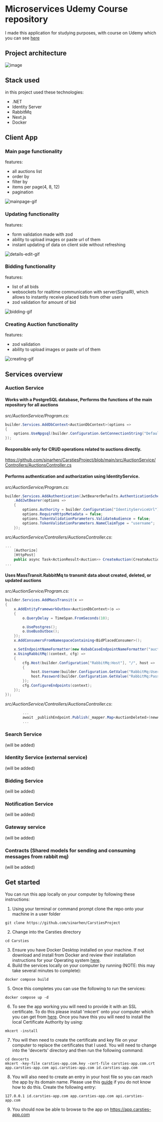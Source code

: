 # Microservices Udemy Course repository
I made this application for studying purposes, with course on Udemy which you can see [here](https://www.udemy.com/course/build-a-microservices-app-with-dotnet-and-nextjs-from-scratch/?couponCode=NEWCOURSEPROM) 

## Project architecture 
![image](https://github.com/sinarhen/CarstiesProject/assets/105736826/7e6f1b3f-d766-4b57-8797-ca99c3567211)

## Stack used
in this project used these technologies:

- .NET
- Identity Server 
- RabbitMq 
- Next.js
- Docker

## Client App
### Main page functionality 
features: 
- all auctions list 
- order by 
- filter by
- items per page(4, 8, 12)
- pagination
  
![mainpage-gif](https://github.com/sinarhen/CarstiesProject/assets/105736826/b517a5ba-2890-4069-86db-e34f547c634b)

### Updating functionality
features:
- form validation made with zod
- ability to upload images or paste url of them
- instant updating of data on client side without refreshing 

![details-edit-gif](https://github.com/sinarhen/CarstiesProject/assets/105736826/9e122f03-410a-4d20-9389-74072d5a6d0f)

### Bidding functionality
features: 
- list of all bids
- websockets for realtime communication with server(SignalR), which allows to instantly receive placed bids from other users 
- zod validation for amount of bid

![bidding-gif](https://github.com/sinarhen/CarstiesProject/assets/105736826/a04f787a-272e-40f6-8758-c60f69b67f4f)

### Creating Auction functionality
features:
- zod validation
- ability to upload images or paste url of them

![creating-gif](https://github.com/sinarhen/CarstiesProject/assets/105736826/640e9949-29ec-448b-a8b0-e91dce9a6bce)

## Services overview
### Auction Service
#### Works with a PostgreSQL database, Performs the functions of the main repository for all auctions
*src/AuctionService/Program.cs:*
```csharp
builder.Services.AddDbContext<AuctionDbContext>(options =>
{
    options.UseNpgsql(builder.Configuration.GetConnectionString("DefaultConnection"));
});
```
#### Responsible only for CRUD operations related to auctions directly.
https://github.com/sinarhen/CarstiesProject/blob/main/src/AuctionService/Controllers/AuctionsController.cs

#### Performs authentication and authorization using IdentityService.

*src/AuctionService/Program.cs:*
```csharp 
builder.Services.AddAuthentication(JwtBearerDefaults.AuthenticationScheme)
    .AddJwtBearer(options =>
    {
        options.Authority = builder.Configuration["IdentityServiceUrl"];
        options.RequireHttpsMetadata = false;
        options.TokenValidationParameters.ValidateAudience = false;
        options.TokenValidationParameters.NameClaimType = "username";
    });
```

*src/AuctionService/Controllers/AuctionsController.cs*:
```csharp
...
    [Authorize]
    [HttpPost]
    public async Task<ActionResult<Auction>> CreateAuction(CreateAuctionDto auctionDto)
...
```
#### Uses MassTransit.RabbitMq to transmit data about created, deleted, or updated auctions 

*src/AuctionService/Program.cs:*
```csharp
builder.Services.AddMassTransit(x =>
{
    x.AddEntityFrameworkOutbox<AuctionDbContext>(o =>
    {
        o.QueryDelay = TimeSpan.FromSeconds(10);

        o.UsePostgres();
        o.UseBusOutbox();
    });
    x.AddConsumersFromNamespaceContaining<BidPlacedConsumer>();

    x.SetEndpointNameFormatter(new KebabCaseEndpointNameFormatter("auction", false));
    x.UsingRabbitMq((context, cfg) =>
    {
        cfg.Host(builder.Configuration["RabbitMq:Host"], "/", host =>
        {
            host.Username(builder.Configuration.GetValue("RabbitMq:Username", "guest"));
            host.Password(builder.Configuration.GetValue("RabbitMq:Password", "guest"));
        });
        cfg.ConfigureEndpoints(context);
    });
});
```
*src/AuctionService/Controllers/AuctionsController.cs*:
```csharp
        ... 
        await _publishEndpoint.Publish(_mapper.Map<AuctionDeleted>(newAuction));
        ...
```

### Search Service
(will be added)

### Identity Service (external service)
(will be added)

### Bidding Service
(will be added)

### Notification Service
(will be added)

### Gateway service 
(will be added)

### Contracts (Shared models for sending and consuming messages from rabbit mq)
(will be added)

## Get started

You can run this app locally on your computer by following these instructions:

1. Using your terminal or command prompt clone the repo onto your machine in a user folder 

```
git clone https://github.com/sinarhen/CarstiesProject
```
2. Change into the Carsties directory
```
cd Carsties
```
3. Ensure you have Docker Desktop installed on your machine.  If not download and install from Docker and review their installation instructions for your Operating system [here](https://docs.docker.com/desktop/).
4. Build the services locally on your computer by running (NOTE: this may take several minutes to complete):
```
docker compose build
```
5. Once this completes you can use the following to run the services:
```
docker compose up -d
```
6. To see the app working you will need to provide it with an SSL certificate.   To do this please install 'mkcert' onto your computer which you can get from [here](https://github.com/FiloSottile/mkcert).  Once you have this you will need to install the local Certificate Authority by using:
```
mkcert -install
```
7. You will then need to create the certificate and key file on your computer to replace the certificates that I used.   You will need to change into the 'devcerts' directory and then run the following command:
```
cd devcerts
mkcert -key-file carsties-app.com.key -cert-file carsties-app.com.crt app.carsties-app.com api.carsties-app.com id.carsties-app.com
```
8.  You will also need to create an entry in your host file so you can reach the app by its domain name.   Please use this [guide](https://phoenixnap.com/kb/how-to-edit-hosts-file-in-windows-mac-or-linux) if you do not know how to do this.  Create the following entry:
```
127.0.0.1 id.carsties-app.com app.carsties-app.com api.carsties-app.com
```
9. You should now be able to browse to the app on https://app.carsties-app.com




